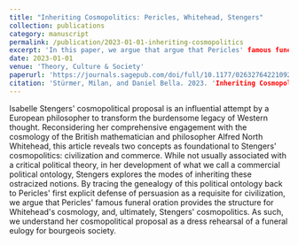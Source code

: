 ```yaml
---
title: "Inheriting Cosmopolitics: Pericles, Whitehead, Stengers"
collection: publications
category: manuscript
permalink: /publication/2023-01-01-inheriting-cosmopolitics
excerpt: 'In this paper, we argue that argue that Pericles' famous funeral oration provides the structure for Whitehead's cosmology, and, ultimately, Stengers' cosmopolitics '
date: 2023-01-01
venue: 'Theory, Culture & Society'
paperurl: 'https://journals.sagepub.com/doi/full/10.1177/02632764221092300'
citation: 'Stürmer, Milan, and Daniel Bella. 2023. 'Inheriting Cosmopolitics: Pericles, Whitehead, Stengers'. Theory, Culture & Society 40 (3): 3–21. https://doi.org/10.1177/02632764221092300.'
---
```

Isabelle Stengers' cosmopolitical proposal is an influential attempt by a European philosopher to transform the burdensome legacy of Western thought. Reconsidering her comprehensive engagement with the cosmology of the British mathematician and philosopher Alfred North Whitehead, this article reveals two concepts as foundational to Stengers' cosmopolitics: civilization and commerce. While not usually associated with a critical political theory, in her development of what we call a commercial political ontology, Stengers explores the modes of inheriting these ostracized notions. By tracing the genealogy of this political ontology back to Pericles' first explicit defense of persuasion as a requisite for civilization, we argue that Pericles' famous funeral oration provides the structure for Whitehead's cosmology, and, ultimately, Stengers' cosmopolitics. As such, we understand her cosmopolitical proposal as a dress rehearsal of a funeral eulogy for bourgeois society.
